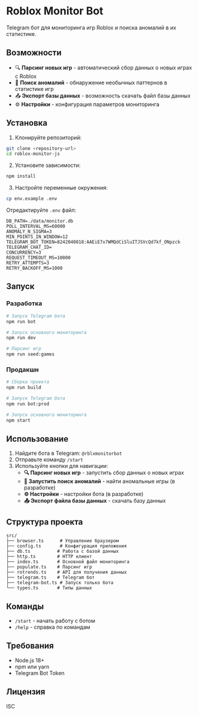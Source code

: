 # Roblox Monitor Bot

Telegram бот для мониторинга игр Roblox и поиска аномалий в их статистике.

## Возможности

- 🔍 **Парсинг новых игр** - автоматический сбор данных о новых играх с Roblox
- 🚨 **Поиск аномалий** - обнаружение необычных паттернов в статистике игр
- 📤 **Экспорт базы данных** - возможность скачать файл базы данных
- ⚙️ **Настройки** - конфигурация параметров мониторинга

## Установка

1. Клонируйте репозиторий:
```bash
git clone <repository-url>
cd roblox-monitor-js
```

2. Установите зависимости:
```bash
npm install
```

3. Настройте переменные окружения:
```bash
cp env.example .env
```

Отредактируйте `.env` файл:
```env
DB_PATH=./data/monitor.db
POLL_INTERVAL_MS=60000
ANOMALY_N_SIGMA=3
MIN_POINTS_IN_WINDOW=12
TELEGRAM_BOT_TOKEN=8242040818:AAEiE7x7WMQdCiSluITJSVcQd7kf_ONpzck
TELEGRAM_CHAT_ID=
CONCURRENCY=3
REQUEST_TIMEOUT_MS=10000
RETRY_ATTEMPTS=3
RETRY_BACKOFF_MS=1000
```

## Запуск

### Разработка
```bash
# Запуск Telegram бота
npm run bot

# Запуск основного мониторинга
npm run dev

# Парсинг игр
npm run seed:games
```

### Продакшн
```bash
# Сборка проекта
npm run build

# Запуск Telegram бота
npm run bot:prod

# Запуск основного мониторинга
npm start
```

## Использование

1. Найдите бота в Telegram: `@rblxmonitorbot`
2. Отправьте команду `/start`
3. Используйте кнопки для навигации:
   - **🔍 Парсинг новых игр** - запустить сбор данных о новых играх
   - **🚨 Запустить поиск аномалий** - найти аномальные игры (в разработке)
   - **⚙️ Настройки** - настройки бота (в разработке)
   - **📤 Экспорт файла базы данных** - скачать базу данных

## Структура проекта

```
src/
├── browser.ts      # Управление браузером
├── config.ts       # Конфигурация приложения
├── db.ts          # Работа с базой данных
├── http.ts        # HTTP клиент
├── index.ts       # Основной файл мониторинга
├── populate.ts    # Парсинг игр
├── rotrends.ts    # API для получения данных
├── telegram.ts    # Telegram бот
├── telegram-bot.ts # Запуск только бота
└── types.ts       # Типы данных
```

## Команды

- `/start` - начать работу с ботом
- `/help` - справка по командам

## Требования

- Node.js 18+
- npm или yarn
- Telegram Bot Token

## Лицензия

ISC
